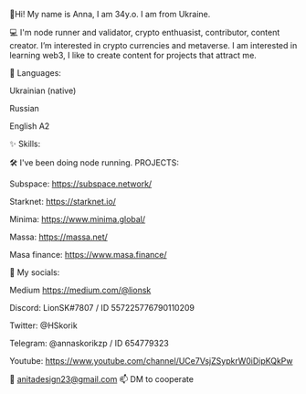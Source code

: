 🧬Hi! My name is Anna, I am 34y.o. I am from Ukraine.

💻 I'm node runner and validator, crypto enthuasist, contributor, content creator.
 I’m interested in crypto currencies and metaverse. I am interested in learning web3, I like to create content for projects that attract me.


📂 Languages:

Ukrainian (native)

Russian

English A2



✨ Skills:

🛠 I've been doing node running. PROJECTS:

Subspace: https://subspace.network/

Starknet: https://starknet.io/

Minima: https://www.minima.global/

Massa: https://massa.net/

Masa finance: https://www.masa.finance/


🔗 My socials:

Medium https://medium.com/@lionsk

Discord: LionSK#7807 / ID 557225776790110209

Twitter: @HSkorik

Telegram: @annaskorikzp / ID 654779323

Youtube: https://www.youtube.com/channel/UCe7VsjZSypkrW0iDipKQkPw

📧 anitadesign23@gmail.com 📫 DM to cooperate
